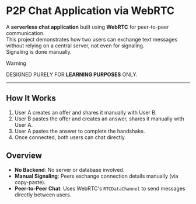 # P2P Chat Application via WebRTC

A **serverless chat application** built using **WebRTC** for peer-to-peer communication.\
This project demonstrates how two users can exchange text messages without relying on a central server, not even for signaling.\
Signaling is done manually.

> [!WARNING]
> DESIGNED PURELY FOR **LEARNING PURPOSES** ONLY.

---

## How It Works

1. User A creates an offer and shares it manually with User B.
2. User B pastes the offer and creates an answer, shares it manually with User A.
3. User A pastes the answer to complete the handshake.
4. Once connected, both users can chat directly.

## Overview

- **No Backend**: No server or database involved.
- **Manual Signaling**: Peers exchange connection details manually (via copy-paste).
- **Peer-to-Peer Chat**: Uses WebRTC's `RTCDataChannel` to send messages directly between users.
